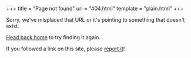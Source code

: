 +++
title = "Page not found"
url = "404.html"
template = "plain.html"
+++

Sorry, we've misplaced that URL or it's pointing to something that doesn't exist.

[Head back home](/) to try finding it again.

If you followed a link on this site, please [report it]!

[report it]: https://github.com/phil-opp/blog_os/issues
